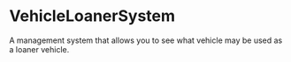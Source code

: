 # VehicleLoanerSystem
A management system that allows you to see what vehicle may be used as a loaner vehicle.
